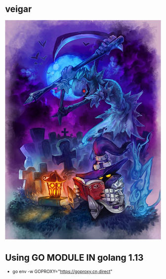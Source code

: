 # veigar
![veigar](./pkg/veigar.jpeg "Legends never die")

# Using GO MODULE IN golang 1.13
- go env -w GOPROXY="https://goproxy.cn,direct"